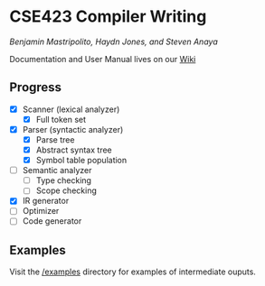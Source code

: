 # CSE423 Compiler Writing
_Benjamin Mastripolito, Haydn Jones, and Steven Anaya_

Documentation and User Manual lives on our [Wiki](https://github.com/benpm/CSE423/wiki)

## Progress
- [x] Scanner (lexical analyzer)
    - [x] Full token set
- [x] Parser (syntactic analyzer)
    - [x] Parse tree
    - [x] Abstract syntax tree
    - [x] Symbol table population
- [ ] Semantic analyzer
    - [ ] Type checking
    - [ ] Scope checking
- [X] IR generator
- [ ] Optimizer
- [ ] Code generator

## Examples
Visit the [/examples](/examples) directory for examples of intermediate ouputs.

